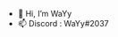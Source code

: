 - 👋 Hi, I’m WaYy
- 📫 Discord : WaYy#2037

<!---
WaYyHub/WaYyHub is a ✨ special ✨ repository because its `README.md` (this file) appears on your GitHub profile.
You can click the Preview link to take a look at your changes.
--->
